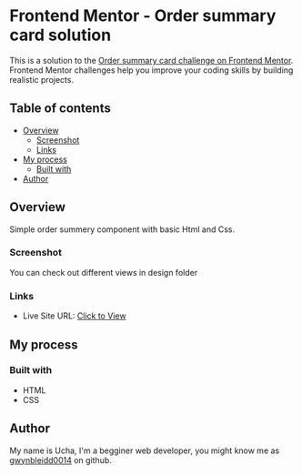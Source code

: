 # Frontend Mentor - Order summary card solution

This is a solution to the [Order summary card challenge on Frontend Mentor](https://www.frontendmentor.io/challenges/order-summary-component-QlPmajDUj). Frontend Mentor challenges help you improve your coding skills by building realistic projects.

## Table of contents

- [Overview](#overview)
  - [Screenshot](#screenshot)
  - [Links](#links)
- [My process](#my-process)
  - [Built with](#built-with)
- [Author](#author)

## Overview

Simple order summery component with basic Html and Css.

### Screenshot

You can check out different views in design folder

### Links

- Live Site URL: [Click to View](https://gwynbleidd0014.github.io/order-summery-component/)

## My process

### Built with

- HTML
- CSS

## Author

My name is Ucha, I'm a begginer web developer, you might know me as [gwynbleidd0014](https://github.com/gwynbleidd0014) on github.
